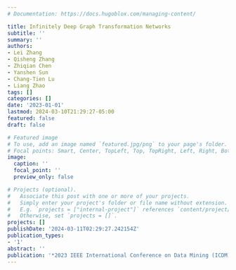 ```yaml
---
# Documentation: https://docs.hugoblox.com/managing-content/

title: Infinitely Deep Graph Transformation Networks
subtitle: ''
summary: ''
authors:
- Lei Zhang
- Qisheng Zhang
- Zhiqian Chen
- Yanshen Sun
- Chang-Tien Lu
- Liang Zhao
tags: []
categories: []
date: '2023-01-01'
lastmod: 2024-03-10T21:29:27-05:00
featured: false
draft: false

# Featured image
# To use, add an image named `featured.jpg/png` to your page's folder.
# Focal points: Smart, Center, TopLeft, Top, TopRight, Left, Right, BottomLeft, Bottom, BottomRight.
image:
  caption: ''
  focal_point: ''
  preview_only: false

# Projects (optional).
#   Associate this post with one or more of your projects.
#   Simply enter your project's folder or file name without extension.
#   E.g. `projects = ["internal-project"]` references `content/project/deep-learning/index.md`.
#   Otherwise, set `projects = []`.
projects: []
publishDate: '2024-03-11T02:29:27.242154Z'
publication_types:
- '1'
abstract: ''
publication: '*2023 IEEE International Conference on Data Mining (ICDM)*'
---
```

